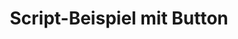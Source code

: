 ---
layout: article
title: Script-Beispiel mit Button
description: 
  - Mit diesem Script-Beispiel können Sie lernen wie Sie in Peakboard mit einem Button arbeiten.
lang: de
weight: 50
draft: false
ref: tem-011
category:
  - Script
  - Scripting
  - Script-Beispiel
  - Button
  - Taste
image: Script_Button_Example_EN.png
download: Script_Button_Example_EN.pbmx
overview_description:
overview_benefits:
overview_data_sources:
---